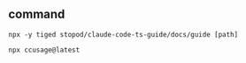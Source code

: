 ## command

```
npx -y tiged stopod/claude-code-ts-guide/docs/guide [path]
```

```
npx ccusage@latest
```
